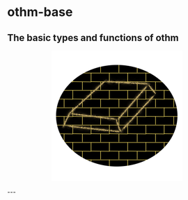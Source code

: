 # othm-base
## The basic types and functions of othm
<p align="center">
  <img src="base.png?raw=true" alt="Othm base"/>
</p>
---
